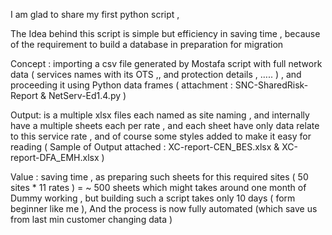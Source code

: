 I am glad to share my first python script ,

The Idea behind this script is simple but efficiency in saving time  , because of the requirement to build a database in preparation for migration

 

Concept : importing a csv file generated by Mostafa script with full network data ( services names with its OTS ,, and protection details , ….. ) , and proceeding it using Python data frames  ( attachment : SNC-SharedRisk-Report & NetServ-Ed1.4.py )

 

Output: is a multiple xlsx files each named as site naming  , and internally have a multiple sheets each per rate , and each sheet have only data relate to this service rate , and of course some styles added to make  it easy for reading ( Sample of Output attached : XC-report-CEN_BES.xlsx & XC-report-DFA_EMH.xlsx  )

 

Value : saving time , as preparing such sheets for this required sites ( 50 sites * 11 rates ) = ~ 500 sheets which might takes around one month of Dummy working  , but building such a script takes only 10 days ( form beginner like me ), And the process is now fully automated (which save us from last min customer changing data )
